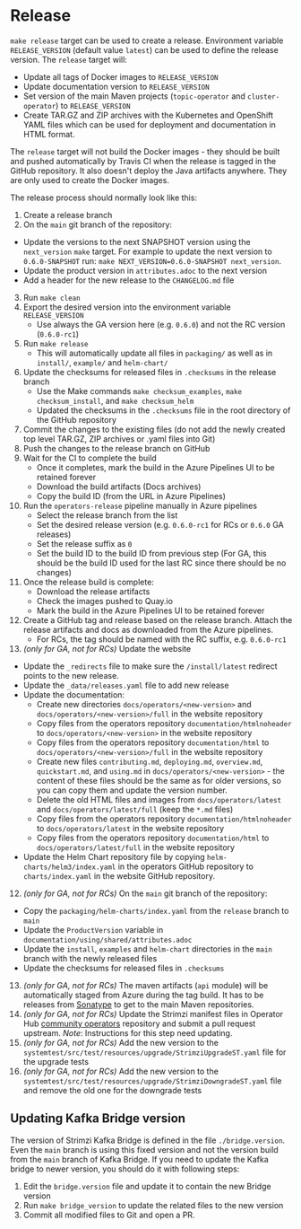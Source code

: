 # Release

`make release` target can be used to create a release. Environment variable `RELEASE_VERSION` (default value `latest`) can be used to define the release version. The `release` target will: 
* Update all tags of Docker images to `RELEASE_VERSION` 
* Update documentation version to `RELEASE_VERSION` 
* Set version of the main Maven projects (`topic-operator` and `cluster-operator`) to `RELEASE_VERSION` 
* Create TAR.GZ and ZIP archives with the Kubernetes and OpenShift YAML files which can be used for deployment and documentation in HTML format.
 
The `release` target will not build the Docker images - they should be built and pushed automatically by Travis CI when the release is tagged in the GitHub repository. It also doesn't deploy the Java artifacts anywhere. They are only used to create the Docker images.

The release process should normally look like this:

1. Create a release branch
2. On the `main` git branch of the repository:
  * Update the versions to the next SNAPSHOT version using the `next_version` `make` target. For example to update the next version to `0.6.0-SNAPSHOT` run: `make NEXT_VERSION=0.6.0-SNAPSHOT next_version`.
  * Update the product version in `attributes.adoc` to the next version
  * Add a header for the new release to the `CHANGELOG.md` file

3. Run `make clean`
4. Export the desired version into the environment variable `RELEASE_VERSION`
   * Use always the GA version here (e.g. `0.6.0`) and not the RC version (`0.6.0-rc1`)
5. Run `make release`
   * This will automatically update all files in `packaging/` as well as in `install/`, `example/` and `helm-chart/`
6. Update the checksums for released files in `.checksums` in the release branch
   * Use the Make commands `make checksum_examples`, `make checksum_install`, and `make checksum_helm`
   * Updated the checksums in the `.checksums` file in the root directory of the GitHub repository
7. Commit the changes to the existing files (do not add the newly created top level TAR.GZ, ZIP archives or .yaml files into Git)
8. Push the changes to the release branch on GitHub
9. Wait for the CI to complete the build
   * Once it completes, mark the build in the Azure Pipelines UI to be retained forever
   * Download the build artifacts (Docs archives)
   * Copy the build ID (from the URL in Azure Pipelines)
10. Run the `operators-release` pipeline manually in Azure pipelines
    * Select the release branch from the list
    * Set the desired release version (e.g. `0.6.0-rc1` for RCs or `0.6.0` GA releases)
    * Set the release suffix as `0`
    * Set the build ID to the build ID from previous step (For GA, this should be the build ID used for the last RC since there should be no changes)
11. Once the release build is complete:
    * Download the release artifacts
    * Check the images pushed to Quay.io
    * Mark the build in the Azure Pipelines UI to be retained forever
12. Create a GitHub tag and release based on the release branch. Attach the release artifacts and docs as downloaded from the Azure pipelines.
    * For RCs, the tag should be named with the RC suffix, e.g. `0.6.0-rc1`
13. _(only for GA, not for RCs)_ Update the website
  * Update the `_redirects` file to make sure the `/install/latest` redirect points to the new release.
  * Update the `_data/releases.yaml` file to add new release
  * Update the documentation: 
    * Create new directories `docs/operators/<new-version>` and `docs/operators/<new-version>/full` in the website repository
    * Copy files from the operators repository `documentation/htmlnoheader` to `docs/operators/<new-version>` in the website repository
    * Copy files from the operators repository `documentation/html` to `docs/operators/<new-version>/full` in the website repository
    * Create new files `contributing.md`, `deploying.md`, `overview.md`, `quickstart.md`, and `using.md` in `docs/operators/<new-version>` - the content of these files should be the same as for older versions, so you can copy them and update the version number.
    * Delete the old HTML files and images from `docs/operators/latest` and `docs/operators/latest/full` (keep the `*.md` files) 
    * Copy files from the operators repository `documentation/htmlnoheader` to `docs/operators/latest` in the website repository
    * Copy files from the operators repository `documentation/html` to `docs/operators/latest/full` in the website repository
  * Update the Helm Chart repository file by copying `helm-charts/helm3/index.yaml` in the operators GitHub repository to `charts/index.yaml` in the website GitHub repository.

12. _(only for GA, not for RCs)_ On the `main` git branch of the repository:
  * Copy the `packaging/helm-charts/index.yaml` from the `release` branch to `main`
  * Update the `ProductVersion` variable in `documentation/using/shared/attributes.adoc`
  * Update the `install`, `examples` and `helm-chart` directories in the `main` branch with the newly released files
  * Update the checksums for released files in `.checksums`

13. _(only for GA, not for RCs)_ The maven artifacts (`api` module) will be automatically staged from Azure during the tag build. It has to be releases from [Sonatype](https://oss.sonatype.org/#stagingRepositories) to get to the main Maven repositories.
14. _(only for GA, not for RCs)_ Update the Strimzi manifest files in Operator Hub [community operators](https://github.com/operator-framework/community-operators) repository and submit a pull request upstream. *Note*: Instructions for this step need updating.
15. _(only for GA, not for RCs)_ Add the new version to the `systemtest/src/test/resources/upgrade/StrimziUpgradeST.yaml` file for the upgrade tests
16. _(only for GA, not for RCs)_ Add the new version to the `systemtest/src/test/resources/upgrade/StrimziDowngradeST.yaml` file and remove the old one for the downgrade tests

## Updating Kafka Bridge version

The version of Strimzi Kafka Bridge is defined in the file `./bridge.version`.
Even the `main` branch is using this fixed version and not the version build from the `main` branch of Kafka Bridge.
If you need to update the Kafka bridge to newer version, you should do it with following steps:

1. Edit the `bridge.version` file and update it to contain the new Bridge version
2. Run `make bridge_version` to update the related files to the new version
3. Commit all modified files to Git and open a PR.
